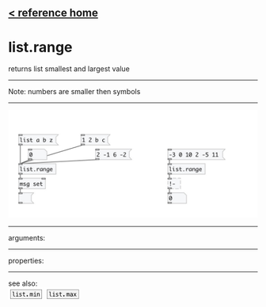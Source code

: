 [< reference home](index.html)
---

# list.range


returns list smallest and largest value

---

Note: numbers are smaller then symbols
<br>


---


![example](examples/list.range-example.jpg)

---
arguments:


---
properties:


---
see also:<br>
[![list.min](img/object_list.min.png)](list.min.html)
[![list.max](img/object_list.max.png)](list.max.html)
